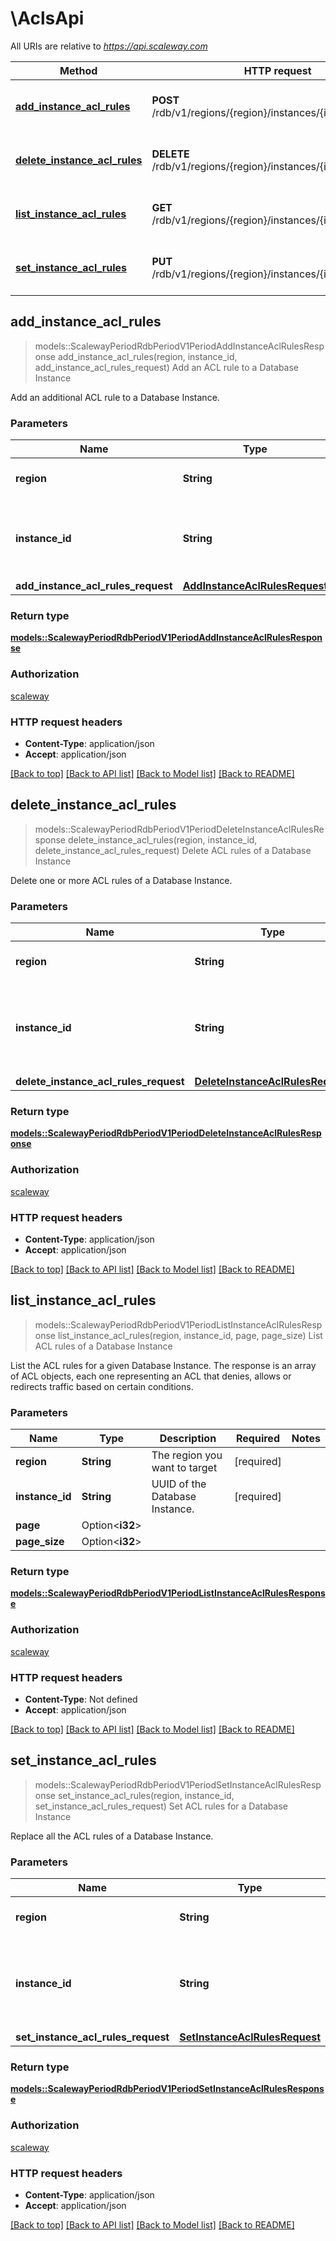 # \AclsApi

All URIs are relative to *https://api.scaleway.com*

Method | HTTP request | Description
------------- | ------------- | -------------
[**add_instance_acl_rules**](AclsApi.md#add_instance_acl_rules) | **POST** /rdb/v1/regions/{region}/instances/{instance_id}/acls | Add an ACL rule to a Database Instance
[**delete_instance_acl_rules**](AclsApi.md#delete_instance_acl_rules) | **DELETE** /rdb/v1/regions/{region}/instances/{instance_id}/acls | Delete ACL rules of a Database Instance
[**list_instance_acl_rules**](AclsApi.md#list_instance_acl_rules) | **GET** /rdb/v1/regions/{region}/instances/{instance_id}/acls | List ACL rules of a Database Instance
[**set_instance_acl_rules**](AclsApi.md#set_instance_acl_rules) | **PUT** /rdb/v1/regions/{region}/instances/{instance_id}/acls | Set ACL rules for a Database Instance



## add_instance_acl_rules

> models::ScalewayPeriodRdbPeriodV1PeriodAddInstanceAclRulesResponse add_instance_acl_rules(region, instance_id, add_instance_acl_rules_request)
Add an ACL rule to a Database Instance

Add an additional ACL rule to a Database Instance.

### Parameters


Name | Type | Description  | Required | Notes
------------- | ------------- | ------------- | ------------- | -------------
**region** | **String** | The region you want to target | [required] |
**instance_id** | **String** | UUID of the Database Instance you want to add ACL rules to. | [required] |
**add_instance_acl_rules_request** | [**AddInstanceAclRulesRequest**](AddInstanceAclRulesRequest.md) |  | [required] |

### Return type

[**models::ScalewayPeriodRdbPeriodV1PeriodAddInstanceAclRulesResponse**](scaleway.rdb.v1.AddInstanceACLRulesResponse.md)

### Authorization

[scaleway](../README.md#scaleway)

### HTTP request headers

- **Content-Type**: application/json
- **Accept**: application/json

[[Back to top]](#) [[Back to API list]](../README.md#documentation-for-api-endpoints) [[Back to Model list]](../README.md#documentation-for-models) [[Back to README]](../README.md)


## delete_instance_acl_rules

> models::ScalewayPeriodRdbPeriodV1PeriodDeleteInstanceAclRulesResponse delete_instance_acl_rules(region, instance_id, delete_instance_acl_rules_request)
Delete ACL rules of a Database Instance

Delete one or more ACL rules of a Database Instance.

### Parameters


Name | Type | Description  | Required | Notes
------------- | ------------- | ------------- | ------------- | -------------
**region** | **String** | The region you want to target | [required] |
**instance_id** | **String** | UUID of the Database Instance you want to delete an ACL rule from. | [required] |
**delete_instance_acl_rules_request** | [**DeleteInstanceAclRulesRequest**](DeleteInstanceAclRulesRequest.md) |  | [required] |

### Return type

[**models::ScalewayPeriodRdbPeriodV1PeriodDeleteInstanceAclRulesResponse**](scaleway.rdb.v1.DeleteInstanceACLRulesResponse.md)

### Authorization

[scaleway](../README.md#scaleway)

### HTTP request headers

- **Content-Type**: application/json
- **Accept**: application/json

[[Back to top]](#) [[Back to API list]](../README.md#documentation-for-api-endpoints) [[Back to Model list]](../README.md#documentation-for-models) [[Back to README]](../README.md)


## list_instance_acl_rules

> models::ScalewayPeriodRdbPeriodV1PeriodListInstanceAclRulesResponse list_instance_acl_rules(region, instance_id, page, page_size)
List ACL rules of a Database Instance

List the ACL rules for a given Database Instance. The response is an array of ACL objects, each one representing an ACL that denies, allows or redirects traffic based on certain conditions.

### Parameters


Name | Type | Description  | Required | Notes
------------- | ------------- | ------------- | ------------- | -------------
**region** | **String** | The region you want to target | [required] |
**instance_id** | **String** | UUID of the Database Instance. | [required] |
**page** | Option<**i32**> |  |  |
**page_size** | Option<**i32**> |  |  |

### Return type

[**models::ScalewayPeriodRdbPeriodV1PeriodListInstanceAclRulesResponse**](scaleway.rdb.v1.ListInstanceACLRulesResponse.md)

### Authorization

[scaleway](../README.md#scaleway)

### HTTP request headers

- **Content-Type**: Not defined
- **Accept**: application/json

[[Back to top]](#) [[Back to API list]](../README.md#documentation-for-api-endpoints) [[Back to Model list]](../README.md#documentation-for-models) [[Back to README]](../README.md)


## set_instance_acl_rules

> models::ScalewayPeriodRdbPeriodV1PeriodSetInstanceAclRulesResponse set_instance_acl_rules(region, instance_id, set_instance_acl_rules_request)
Set ACL rules for a Database Instance

Replace all the ACL rules of a Database Instance.

### Parameters


Name | Type | Description  | Required | Notes
------------- | ------------- | ------------- | ------------- | -------------
**region** | **String** | The region you want to target | [required] |
**instance_id** | **String** | UUID of the Database Instance where the ACL rules must be set. | [required] |
**set_instance_acl_rules_request** | [**SetInstanceAclRulesRequest**](SetInstanceAclRulesRequest.md) |  | [required] |

### Return type

[**models::ScalewayPeriodRdbPeriodV1PeriodSetInstanceAclRulesResponse**](scaleway.rdb.v1.SetInstanceACLRulesResponse.md)

### Authorization

[scaleway](../README.md#scaleway)

### HTTP request headers

- **Content-Type**: application/json
- **Accept**: application/json

[[Back to top]](#) [[Back to API list]](../README.md#documentation-for-api-endpoints) [[Back to Model list]](../README.md#documentation-for-models) [[Back to README]](../README.md)

